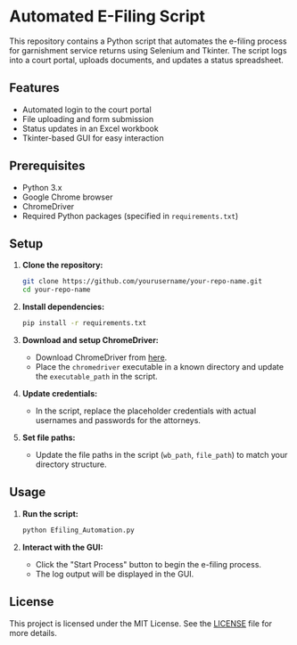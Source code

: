 # Automated E-Filing Script

This repository contains a Python script that automates the e-filing process for garnishment service returns using Selenium and Tkinter. The script logs into a court portal, uploads documents, and updates a status spreadsheet.

## Features

- Automated login to the court portal
- File uploading and form submission
- Status updates in an Excel workbook
- Tkinter-based GUI for easy interaction

## Prerequisites

- Python 3.x
- Google Chrome browser
- ChromeDriver
- Required Python packages (specified in `requirements.txt`)

## Setup

1. **Clone the repository:**

    ```sh
    git clone https://github.com/yourusername/your-repo-name.git
    cd your-repo-name
    ```

2. **Install dependencies:**

    ```sh
    pip install -r requirements.txt
    ```

3. **Download and setup ChromeDriver:**

    - Download ChromeDriver from [here](https://sites.google.com/chromium.org/driver/downloads).
    - Place the `chromedriver` executable in a known directory and update the `executable_path` in the script.

4. **Update credentials:**

    - In the script, replace the placeholder credentials with actual usernames and passwords for the attorneys.

5. **Set file paths:**

    - Update the file paths in the script (`wb_path`, `file_path`) to match your directory structure.

## Usage

1. **Run the script:**

    ```sh
    python Efiling_Automation.py
    ```

2. **Interact with the GUI:**

    - Click the "Start Process" button to begin the e-filing process.
    - The log output will be displayed in the GUI.
  
## License

This project is licensed under the MIT License. See the [LICENSE](LICENSE) file for more details.

